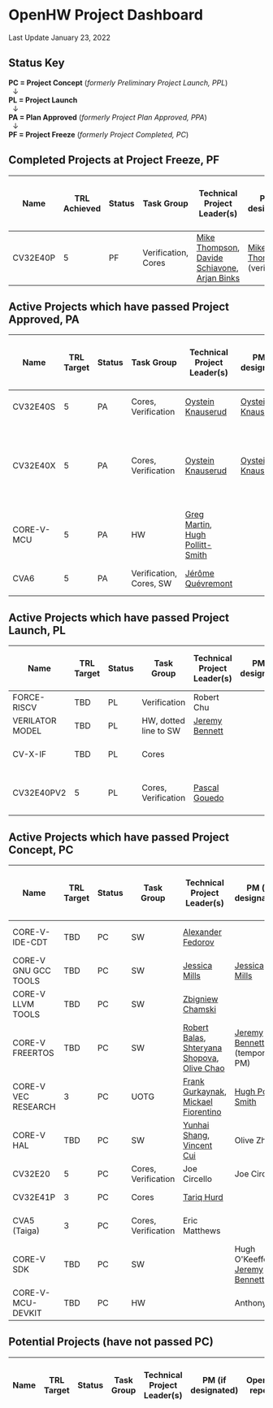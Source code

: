 
# OpenHW Project Dashboard

Last Update January 23, 2022

## Status Key
**PC = Project Concept** (*formerly Preliminary Project Launch, PPL*)  
&nbsp; &#8595;  
**PL = Project Launch**  
&nbsp; &#8595;  
**PA = Plan Approved** (*formerly Project Plan Approved, PPA*)  
&nbsp; &#8595;  
**PF = Project Freeze** (*formerly Project Completed, PC*)


## Completed Projects at Project Freeze, PF

| Name     	  | TRL Achieved | Status 	| Task Group                          | Technical Project Leader(s)                   | PM (if designated) 	| OpenHW repo(s)  | EF Project 		| ECLIPSE CQ   	|  PC 		| PL 		|PA 		| PF 		|Project Proposal (or Readme File) 						|
|----------	  |-------- |--------	|-----------------------------	|----------------------------------------------	|--------------------	|--------------	  | -----------------  	|-------------- |------------ 	|-------------- |-------------- |-------------- |---------------------------------------------------------------------- |
| CV32E40P 	  | 5     	| PF     	| Verification,  Cores 		| [Mike Thompson](https://github.com/orgs/openhwgroup/people/MikeOpenHWGroup),  [Davide Schiavone](https://github.com/orgs/openhwgroup/people/davideschiavone), [Arjan Binks](https://github.com/orgs/openhwgroup/people/Silabs-ArjanB)  	| [Mike Thompson](https://github.com/orgs/openhwgroup/people/MikeOpenHWGroup) (verif) | [cv32e40p](https://github.com/openhwgroup/cv32e40p)        | CORE-V Cores      	| [22444](https://dev.eclipse.org/ipzilla/show_bug.cgi?id=22444), [22415](https://dev.eclipse.org/ipzilla/show_bug.cgi?id=22415), [22867](http://dev.eclipse.org/ipzilla/show_bug.cgi?id=22867). [22987](https://dev.eclipse.org/ipzilla/show_bug.cgi?id=22987) 	| grandfathered | grandfathered	| grandfathered	|RTL Freeze [REL 1.0.0](https://projects.eclipse.org/projects/openhw.corev/downloads) 2021.01.20(A)	| [core-v cv32e40p readme](https://github.com/openhwgroup/cv32e40p/blob/master/README.md)		|


## Active Projects which have passed Project Approved, PA

| Name     	  | TRL Target | Status 	| Task Group                          | Technical Project Leader(s)                   |  PM (if designated)  	| OpenHW repo(s)  | EF Project 		| ECLIPSE CQ   	|  PC 		| PL 		|PA 		| Project Proposal (or Readme File) 						| Project Plan |
|----------	 |--------  |--------	|-----------------------------	|----------------------------------------------	|--------------------	|--------------	  | -----------------  	|-------------- |------------ 	|-------------- |-------------- |---------------------------------------------------------------------- | ---------------------------------------------------------------------- |
| CV32E40S  		| 5     	|  PA | Cores, Verification                  | [Oystein Knauserud](https://github.com/silabs-oysteink) 					|      [Oystein Knauserud](https://github.com/silabs-oysteink)		| [cv32e40s](https://github.com/openhwgroup/cv32e40s)     | CORE-V Cores 	|    	| 21.02.22 (A)	| 21.02.22 (A) 		| 21.03.22 (A)		| [cv32e40s combined PPL/PL](https://github.com/openhwgroup/core-v-docs/tree/master/program/Project-Descriptions-and-Plans/CV32E40S/CV32E40S-PPL.md)								|  [PA slides, ](https://github.com/openhwgroup/core-v-docs/tree/master/program/Project-Descriptions-and-Plans/CV32E40S/CV32E40X_CV32E40S_project_plan.pdf)       [PA checklist](https://github.com/openhwgroup/core-v-docs/tree/master/program/Project-Descriptions-and-Plans/CV32E40S/CV32E40X_CV32E40S_PA.xlsx)         |
| CV32E40X  		| 5     	|  PA | Cores, Verification                  | [Oystein Knauserud](https://github.com/silabs-oysteink) 					|      [Oystein Knauserud](https://github.com/silabs-oysteink)		| [cv32e40x](https://github.com/openhwgroup/cv32e40x)     | CORE-V Cores 	| [23159](https://dev.eclipse.org/ipzilla/show_bug.cgi?id=23159) [22398](https://dev.eclipse.org/ipzilla/show_bug.cgi?id=23398) [23401](https://dev.eclipse.org/ipzilla/show_bug.cgi?id=23401) [23465](https://dev.eclipse.org/ipzilla/show_bug.cgi?id=23465) [23532](https://dev.eclipse.org/ipzilla/show_bug.cgi?id=23532) [23538](https://dev.eclipse.org/ipzilla/show_bug.cgi?id=23538) [23349](https://dev.eclipse.org/ipzilla/show_bug.cgi?id=23349) [23537](https://dev.eclipse.org/ipzilla/show_bug.cgi?id=23537)      	| 21.02.22 (A)	| 21.02.22 (A) 		| 21.03.22 (A)		| [cv32e40x combined PPL/PL](https://github.com/openhwgroup/core-v-docs/tree/master/program/Project-Descriptions-and-Plans/CV32E40X/CV32E40X-PPL.md)		|  [PA slides, ](https://github.com/openhwgroup/core-v-docs/tree/master/program/Project-Descriptions-and-Plans/CV32E40X/CV32E40X_CV32E40S_project_plan.pdf)   [PA checklist](https://github.com/openhwgroup/core-v-docs/tree/master/program/Project-Descriptions-and-Plans/CV32E40X/CV32E40X_CV32E40S_PA.xlsx)
| CORE-V-MCU   	| 5     	|  PA | HW              | [Greg Martin](https://github.com/gmartin102), 	[Hugh Pollitt-Smith](https://github.com/orgs/openhwgroup/people/hpollittsmith)   |       		| [core-v-mcu](https://github.com/openhwgroup/core-v-mcu)          	  |  	|        	| 20.10.05 (A)	| 21.04.26 (A) 		| 21.12.12 (A)	| [Project Launch](https://github.com/openhwgroup/core-v-docs/tree/master/program/Project-Descriptions-and-Plans/CORE-V%20MCU%20SoC/MCU%20PL%20Document.md),	[Plan Approved](https://github.com/openhwgroup/core-v-docs/tree/master/program/Project-Descriptions-and-Plans/CORE-V%20MCU%20SoC/PA%20document%20Oct%2025%202021.md)					 	| [core-v-mcu planning spreadsheet](https://github.com/openhwgroup/core-v-docs/tree/master/program/Project-Descriptions-and-Plans/CORE-V%20MCU%20SoC/MCU%20SoC%20Project%20Plan%20at%20PL.xlsx)	|
| CVA6  		| 5     	|  PA | Verification, Cores, SW         | [Jérôme Quévremont](https://github.com/orgs/openhwgroup/people/jquevremont) 				|  		| [cva6](https://github.com/openhwgroup/cva6)       	  | CORE-V Cores 	| [22416](https://dev.eclipse.org/ipzilla/show_bug.cgi?id=22416)       	| 20.09.28 (A)	| 2021.01.20(A) | 2021.02.28(A)		| [CVA6 PPL](https://github.com/openhwgroup/core-v-docs/blob/master/program/Project-Descriptions-and-Plans/CVA6/CVA6-preliminary-project-proposal.md)<br/>[CVA6 PL](https://github.com/openhwgroup/core-v-docs/blob/master/program/Project-Descriptions-and-Plans/CVA6/CVA6-project-launch.pptx) |  [CVA6 PA](https://github.com/openhwgroup/core-v-docs/blob/master/program/Project-Descriptions-and-Plans/CVA6/CVA6-plan-approved-2022.md) |


## Active Projects which have passed Project Launch, PL

| Name     	  | TRL Target | Status 	| Task Group                          | Technical Project Leader(s)                   |  PM (if designated)  	| OpenHW repo(s)  | EF Project 		| ECLIPSE CQ   	|  PC 		| PL 		|PA 		| Project Proposal (or Readme File) 						| Project Plan |
|----------	 |--------  |--------	|-----------------------------	|----------------------------------------------	|--------------------	|--------------	  | -----------------  	|-------------- |------------ 	|-------------- |-------------- |---------------------------------------------------------------------- | ---------------------------------------------------------------------- |
| FORCE-RISCV  		| TBD     	|  PL | Verification                  | Robert Chu					|      		| [force-riscv](https://github.com/openhwgroup/force-riscv)     |  	|        	| 20.09.28 (A)	| 20.10.26 (A) 		| TBD		| [force-riscv pl](https://github.com/openhwgroup/core-v-docs/tree/master/program/Project-Descriptions-and-Plans/FORCE-RISCV/FORCE-RISCV%20ISG%20project%20proposal.md)								|                 |
| VERILATOR MODEL  	| TBD     	|  PL | HW, dotted line to SW             | [Jeremy Bennett](https://github.com/jeremybennett) |      		| [core-v-mcu](https://github.com/openhwgroup/core-v-mcu)     	  |  	|        	| 21.03.22 (A)	| 21.05.24 (A) 		| 		| 	[Verilator Modeling PL](https://github.com/openhwgroup/core-v-docs/tree/master/program/Project-Descriptions-and-Plans/Verilator%20Model/verilator-modeling-pl.md)				 	|
| CV-X-IF  	| TBD     	|  PL | Cores              |   |    		|     [core-v-xif](https://github.com/openhwgroup/core-v-xif)   	  | 	|   	     	| 21.06.28 (A)	| 21.12.12 (A) 		| 	TBD	| 	[CV-X-IF PC](https://github.com/openhwgroup/core-v-docs/tree/master/program/Project-Descriptions-and-Plans/CV-X-IF/CV_X_Interface_project_concept.pdf), [Project Launch](https://github.com/openhwgroup/core-v-docs/tree/master/program/Project-Descriptions-and-Plans/CV-X-IF/CV_X_Interface_project_launch.pdf)| 
| CV32E40PV2  	| 5     	|  PL | Cores, Verification              | [Pascal Gouedo](https://github.com/pascalgouedo)   |   		| [cv32e40p](https://github.com/openhwgroup/cv32e40p)          	  |  	|        	| 21.06.28 (A)	| TBD 		| TBD		| [Project Concept, ](https://github.com/openhwgroup/core-v-docs/tree/master/program/Project-Descriptions-and-Plans/CV32E40Pv2/Project_Concept_for_CV32E40Pv2_June%2028.md) [PC presentation](https://github.com/openhwgroup/core-v-docs/tree/master/program/Project-Descriptions-and-Plans/CV32E40Pv2/CV32E40P%20v2%20Project%20Concept%20June%2028%202021.pptx), [PL slides](https://github.com/openhwgroup/core-v-docs/tree/master/program/Project-Descriptions-and-Plans/CV32E40Pv2/CV32E40Pv2%20Project%20Launch%20Nov%2022%202021.pptx) | [task list at PL](https://github.com/openhwgroup/core-v-docs/tree/master/program/Project-Descriptions-and-Plans/CV32E40Pv2/CV32E40P%20v2%20task%20list.xlsx) | 


## Active Projects which have passed Project Concept, PC

| Name     	  	| TRL Target 	| Status | Task Group                   | Technical Project Leader(s)                   	|  PM (if designated)  			| OpenHW repo(s)  			| EF Project 		| ECLIPSE CQ   	|  PC 		| PL 		|PA 		| Project Proposal (or Readme File) 						|
|----------	  	|--------   	|--------|-----------------------------	|----------------------------------------------		|--------------------			|--------------	  			| -----------------  	|-------------- |------------ 	|-------------- |-------------- |---------------------------------------------------------------------- |
| CORE-V-IDE-CDT  	| TBD     	| PC     | SW                           | [Alexander Fedorov](https://github.com/orgs/openhwgroup/people/ruspl-afed) 	|       	| [core-v-ide-cdt](https://github.com/openhwgroup/core-v-ide-cdt)  | CORE-V Cores 	| [22867](http://dev.eclipse.org/ipzilla/show_bug.cgi?id=22867)     	| 20.08.31(A) 	| TBD 	| TBD		| [core-v-ide-cdt ppl](https://github.com/openhwgroup/core-v-docs/tree/master/program/Project-Descriptions-and-Plans/CORE-V%20IDE/CORE-V%20IDE%20prelminary%20project%20proposal.md)			|
| CORE-V GNU GCC TOOLS  | TBD     	|  PC 	| SW                            | [Jessica Mills](https://github.com/jessicamills) 				| [Jessica Mills](https://github.com/jessicamills)  		| [corev-gcc](https://github.com/openhwgroup/corev-gcc)       |  	|        	| 20.10.05 (A)	| TBD	 	| TBD 		|  [core-v gnu gcc tools ppl](https://github.com/openhwgroup/core-v-docs/tree/master/program/Project-Descriptions-and-Plans/CORE-V%20GNU-Tools/core-v-gnu-tools-ppl.md) 	|							 	|	
| CORE-V LLVM TOOLS  	| TBD     	|  PC 	| SW              		| [Zbigniew Chamski](https://github.com/PicoPET)    	|       		| [corev-llvm-project](https://github.com/openhwgroup/corev-llvm-project)     	  |  	|        	| 20.11.30 (A)	| TBD 		| TBD		| [llvm-toolchain-ppl](https://github.com/openhwgroup/core-v-docs/tree/master/program/Project-Descriptions-and-Plans/LLVM%20Toochain/llvm-toolchain-ppl.md)	
| CORE-V FREERTOS  	| TBD     	|  PC 	| SW              		| [Robert Balas](https://github.com/bluewww), [Shteryana Shopova](https://github.com/shteryana), [Olive Chao](https://github.com/olivetreezhao)    |  [Jeremy Bennett](https://github.com/jeremybennett) (temporary PM)     		| [core-v-freertos](https://github.com/openhwgroup/core-v-freertos)     	  |  	|        	| 20.11.30 (A)	| TBD 		| TBD		| [core-v-free-rtos-ppl](https://github.com/openhwgroup/core-v-docs/tree/master/program/Project-Descriptions-and-Plans/Free%20RTOS/core-v-free-rtos-ppl.md)	
| CORE-V VEC RESEARCH  	| 3     	|  PC 	| UOTG              		| [Frank Gurkaynak](https://github.com/gurkaynak), [Mickael Fiorentino](https://github.com/mickaelfiorentino) |  [Hugh Pollitt Smith](https://github.com/orgs/openhwgroup/people/hpollittsmith)     		| TBD       	  |  	|        	| 20.11.30 (A)	| TBD 		| TBD		| [core-v-VEC research ppl](https://github.com/openhwgroup/core-v-docs/tree/master/program/Project-Descriptions-and-Plans/CORE-V%20VEC%20Research/PPL%20proposal%20for%20Core-V-VEC%20Research%20Project.md)	
| CORE-V HAL   		| TBD  		|  PC 	| SW              		| [Yunhai Shang](https://github.com/shangyunhai), [Vincent Cui](https://github.com/VincentCui632) |  Olive Zhao   		| TBD       	  |  	|        	| 21.06.28 (A)	| TBD 		| TBD		| [HAL PC](https://github.com/openhwgroup/core-v-docs/tree/master/program/Project-Descriptions-and-Plans/CORE-V-HAL/Project-Concept-HAL.md), [HAL PC reqs. pres.](https://github.com/openhwgroup/core-v-docs/tree/master/program/Project-Descriptions-and-Plans/CORE-V-HAL/Hardware%20-Abstraction-Layer-HAL-Requirements-for-PC.pptx)	
| CV32E20  		| 5     	|  PC 	| Cores, Verification           | Joe Circello  					|  Joe Circello    	| TBD       	  | 	|   	     	| 21.06.28 (A)	| TBD 		| 	TBD	| 	[CVE20 PC](https://github.com/openhwgroup/core-v-docs/tree/master/program/Project-Descriptions-and-Plans/CVE20/Project%20Concept%20for%20CV32E20.md)		 	|
| CV32E41P  		| 3     	|  PC 	| Cores              		| [Tariq Hurd](https://github.com/tariqkurd-repo)  	|     					| [cv32e41p](https://github.com/openhwgroup/cv32e41p)       	  | 	|   	     	| 21.06.28 (A)	| TBD 		| 	TBD	| 	[CV32E41P PC](https://github.com/openhwgroup/core-v-docs/tree/master/program/Project-Descriptions-and-Plans/CV32E41P/CV32E41P%20project%20proposal.md)| 
| CVA5 (Taiga)  | 3     	| PC | Cores, Verification             | Eric Matthews |      		|     TBD	  |  	|        	| 21.07.23 (A)	|  	TBD	| TBD		| 	[Taiga PC](https://github.com/openhwgroup/core-v-docs/tree/master/program/Project-Descriptions-and-Plans/CORE-V%20CVA5/PC-Taiga-CVA5.md)  [Taiga TWG pres.](https://github.com/openhwgroup/core-v-docs/tree/master/program/Project-Descriptions-and-Plans/CVA5/SFU_taiga_formal_overview_openhw-2021-28jun.pdf)		 	|
| CORE-V  SDK  	| TBD     	| PC | SW             |  |   Hugh O'Keeffe, [Jeremy Bennett](https://github.com/jeremybennett)  		|     TBD	  |  	|        	| 21.09.27 (A)	|  	TBD	| TBD		| 	  [SDK Project Concept](https://github.com/openhwgroup/core-v-docs/tree/master/program/Project-Descriptions-and-Plans/SDK/sdk-project-concept.md)		 	|
| CORE-V-MCU-DEVKIT  | TBD     	| PC | HW             |  |   Anthony Le  		|     TBD	  |  	|        	| 21.12.12 (A)	|  	TBD	| TBD		| 	  [Project Concept](https://github.com/openhwgroup/core-v-docs/tree/master/program/Project-Descriptions-and-Plans/CORE-V-MCU-DEV-KIT/CORE-V_DEV-KIT_project_concept_approved.md)	 	|



## Potential Projects (have not passed PC)

| Name     	  | TRL Target | Status 	| Task Group                     | Technical Project Leader(s)                   |  PM (if designated)  	| OpenHW repo(s)  | EF Project 		| ECLIPSE CQ   	|  PC 		| PL 		|PA 		| Project Proposal (or Readme File) 						|
|----------	 |--------  |--------	|-----------------------------	|----------------------------------------------	|--------------------	|--------------	  | -----------------  	|-------------- |------------ 	|-------------- |-------------- |---------------------------------------------------------------------- |


